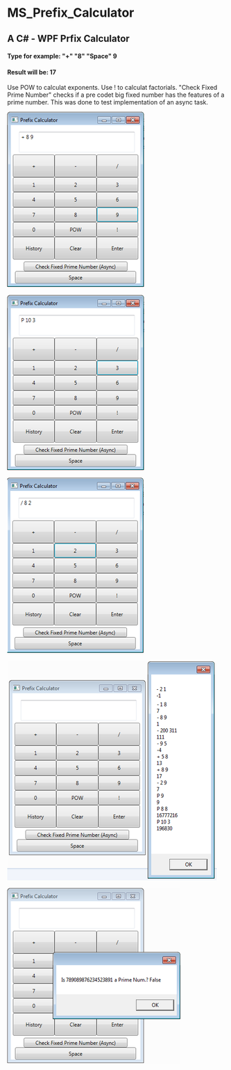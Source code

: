 # MS_Prefix_Calculator
## A C# - WPF Prfix Calculator

#### Type for example: "+" "8" "Space" 9
#### Result will be: 17

Use POW to calculat exponents.
Use ! to calculat factorials.
"Check Fixed Prime Number" checks if a pre codet big fixed number has the features of a prime number. This was done to test implementation of an async task.

![Calc1](/img/prefix1.png)

![Calc2](/img/prefix2.png)

![Calc3](/img/prefix4.png)

![Calc4](/img/prefix5.png)

![Calc5](/img/prefix6.png)
